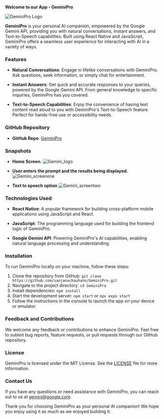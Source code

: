 **Welcome to our App - GeminiPro**

![GeminiPro Logo](https://cloud.appwrite.io/v1/storage/buckets/6644558800035e013030/files/66445a2900302481fa7d/view?project=65ed40250605b7ffb39b&mode=admin)

**GeminiPro** is your personal AI companion, empowered by the Google Gemini API, providing you with natural conversations, instant answers, and Text-to-Speech capabilities. Built using React Native and JavaScript, GeminiPro offers a seamless user experience for interacting with AI in a variety of ways.

### Features

- **Natural Conversations**: Engage in lifelike conversations with GeminiPro. Ask questions, seek information, or simply chat for entertainment.
  
- **Instant Answers**: Get quick and accurate responses to your queries, powered by the Google Gemini API. From general knowledge to specific inquiries, GeminiPro has you covered.

- **Text-to-Speech Capabilities**: Enjoy the convenience of having text content read aloud to you with GeminiPro's Text-to-Speech feature. Perfect for hands-free use or accessibility needs.

### GitHub Repository

- **GitHub Repo**: [GeminiPro](https://github.com/sanjanachauhann/GeminiPro)

### Snapshots 

- **Home Screen.**
![Gemini_logo](https://cloud.appwrite.io/v1/storage/buckets/6644558800035e013030/files/6644578f000063df888a/view?project=65ed40250605b7ffb39b&mode=admin)

- **User enters the prompt and the results being displayed.**
![Gemini_screenone](https://cloud.appwrite.io/v1/storage/buckets/6644558800035e013030/files/6644586f0012f2f13f93/view?project=65ed40250605b7ffb39b&mode=admin)

- **Text to speech option**
![Gemini_screentwo](https://cloud.appwrite.io/v1/storage/buckets/6644558800035e013030/files/6644599e003bf55a67ef/view?project=65ed40250605b7ffb39b&mode=admin)

### Technologies Used

- **React Native**: A popular framework for building cross-platform mobile applications using JavaScript and React.
  
- **JavaScript**: The programming language used for building the frontend logic of GeminiPro.
  
- **Google Gemini API**: Powering GeminiPro's AI capabilities, enabling natural language processing and understanding.

### Installation

To run GeminiPro locally on your machine, follow these steps:

1. Clone the repository from GitHub: `git clone https://github.com/sanjanachauhann/GeminiPro.git`
2. Navigate to the project directory: `cd GeminiPro`
3. Install dependencies: `npm install`
4. Start the development server: `npm start` or `npx expo start`
5. Follow the instructions in the console to launch the app on your device or emulator.

### Feedback and Contributions

We welcome any feedback or contributions to enhance GeminiPro. Feel free to submit bug reports, feature requests, or pull requests through our GitHub repository.

### License

GeminiPro is licensed under the MIT License. See the [LICENSE](https://github.com/sanjanachauhann/GeminiPro/blob/main/LICENSE) file for more information.

### Contact Us

If you have any questions or need assistance with GeminiPro, you can reach out to us at [gemini@google.com](mailto:sanjana.chhn2007@gmail.com).

Thank you for choosing GeminiPro as your personal AI companion! We hope you enjoy using it as much as we enjoyed building it.
